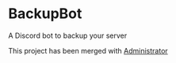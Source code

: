 # BackupBot
A Discord bot to backup your server

This project has been merged with [Administrator](https://github.com/flifloo/Administrator)
